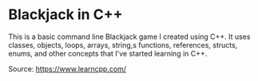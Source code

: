 # Blackjack in C++

This is a basic command line Blackjack game I created using C++. It uses classes, objects, loops, arrays, string,s functions, references, structs, enums, and other concepts that I've started learning in C++.

Source: https://www.learncpp.com/
